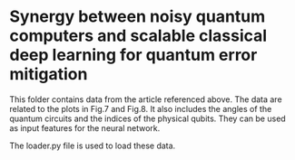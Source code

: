# Synergy between noisy quantum computers and scalable classical deep learning for quantum error mitigation

This folder contains data from the article referenced above. The data are related to the plots in Fig.7 and Fig.8.
It also includes the angles of the quantum circuits and the indices of the physical qubits. They can be used as input features for the neural network.

The loader.py file is used to load these data.
